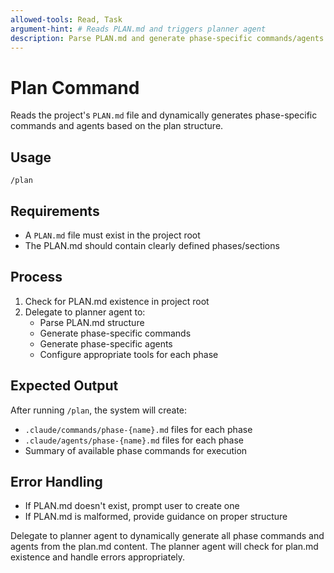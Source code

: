 ```yaml
---
allowed-tools: Read, Task
argument-hint: # Reads PLAN.md and triggers planner agent
description: Parse PLAN.md and generate phase-specific commands/agents
---
```


# Plan Command

Reads the project's `PLAN.md` file and dynamically generates phase-specific commands and agents based on the plan structure.

## Usage

```
/plan
```

## Requirements

- A `PLAN.md` file must exist in the project root
- The PLAN.md should contain clearly defined phases/sections

## Process

1. Check for PLAN.md existence in project root
2. Delegate to planner agent to:
   - Parse PLAN.md structure
   - Generate phase-specific commands
   - Generate phase-specific agents
   - Configure appropriate tools for each phase

## Expected Output

After running `/plan`, the system will create:
- `.claude/commands/phase-{name}.md` files for each phase
- `.claude/agents/phase-{name}.md` files for each phase
- Summary of available phase commands for execution

## Error Handling

- If PLAN.md doesn't exist, prompt user to create one
- If PLAN.md is malformed, provide guidance on proper structure

Delegate to planner agent to dynamically generate all phase commands and agents from the plan.md content. The planner agent will check for plan.md existence and handle errors appropriately.